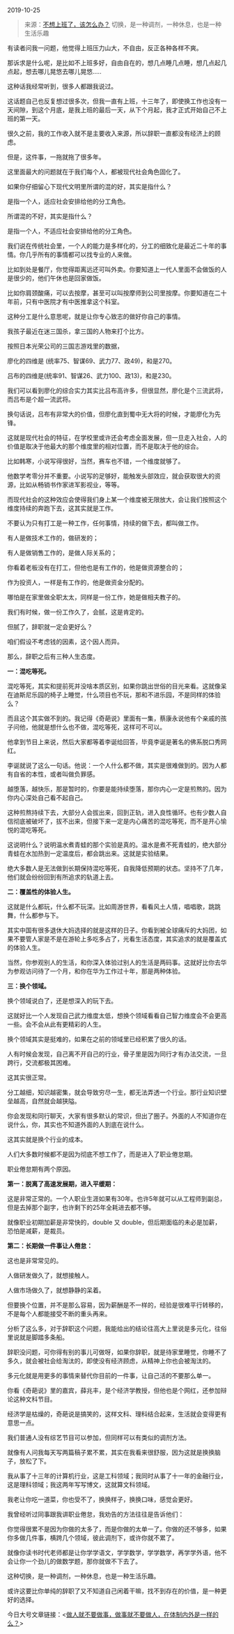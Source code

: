 2019-10-25

> 来源：[不想上班了，该怎么办？](http://mp.weixin.qq.com/s?__biz=MzU3NDc5Nzc0NQ==&mid=2247485700&idx=1&sn=f5fc573a1776e1ab7b13d7a18114ac9e&chksm=fd2dabdaca5a22cc19e75f2831a51069bb46010ef32d3232d1204a0caed4834e1625a5a8f16c&scene=27#wechat_redirect)
> 切换，是一种调剂，一种休息，也是一种生活乐趣

有读者问我一问题，他觉得上班压力山大，不自由，反正各种各样不爽。

  

那诉求是什么呢，是比如不上班多好，自由自在的，想几点睡几点睡，想几点起几点起，想去哪儿晃悠去哪儿晃悠.....

  

这种话我经常听到，很多人都跟我说过。

  

这话题自己也反复想过很多次，但我一直有上班，十三年了，即使换工作也没有一天间隙，到这个月底，是我上班的最后一天，从下个月起，我才正式开始自己不上班的第一天。

  

很久之前，我的工作收入就不是主要收入来源，所以辞职一直都没有经济上的顾虑。

  

但是，这件事，一拖就拖了很多年。

  

这里面最大的问题就在于我们每个人，都被现代社会角色固化了。

  

如果你仔细留心下现代文明里所谓的混的好，其实是指什么？

是指一个人，适应社会安排给他的分工角色。

  

所谓混的不好，其实是指什么？

是指一个人，不适应社会安排给他的分工角色。

  

我们说在传统社会里，一个人的能力是多样化的，分工的细致化是最近二十年的事情。你几乎所有的事情都可以找专业的人来做。

  

比如到处是餐厅，你觉得距离远还可叫外卖。你要知道上一代人里面不会做饭的人是很少的，他们午休也是回家做饭。

  

比如你肩颈酸痛，可以去按摩，甚至可以叫按摩师到公司里按摩。你要知道在二十年前，只有中医院才有中医推拿这个科室。

  

这种分工是什么意思呢，就是让你专心致志的做好你自己的事情。

  

我孩子最近在迷三国杀，拿三国的人物来打个比方。

  

按照日本光荣公司的三国志游戏里的数据，

廖化的四维是 (统率75、智谋69、武力77、政49)，和是270。

吕布的四维是(统率91、智谋26、武力100、政13)，和是230。

  

我们可以看到廖化的综合实力其实比吕布高许多，但很显然，廖化是个三流武将，而吕布是个超一流武将。

  

换句话说，吕布有非常大的价值，但廖化直到蜀中无大将的时候，才能廖化为先锋。

  

这就是现代社会的特征，在学校里或许还会考虑全面发展，但一旦走入社会，人的价值是取决于他最大的那个维度里的相对位置，而不是取决于他的综合。

  

比如韩寒，小说写得很好，当然，赛车也不错，一个维度就够了。

  

他数学考零分并不重要。小说写的足够好，能触发头部效应，就会获取很大的资源，比如从畅销书作家进军影视业，等等。

  

而现代社会的这种效应会使得我们身上某一个维度被无限放大，会让我们按照这个维度持续的奔跑下去，这其实就是工作。

  

不要认为只有打工是一种工作，任何事情，持续的做下去，都叫做工作。

  

有人是做技术工作的，做研发的；

有人是做销售工作的，是做人际关系的；

你看着老板没有在打工，但他也是有工作的，他是做资源整合的；

作为投资人，一样是有工作的，他是做资金分配的。

  

哪怕是在家里做全职太太，同样是一份工作，她是做相夫教子的。

  

我们有时候，做一份工作久了，会腻，这是肯定的。

  

但腻了，辞职就一定会更好么？

  

咱们假设不考虑钱的因素，这个因人而异。

  

那么，辞职之后有三种人生态度。

  

 **一：混吃等死。**

混吃等死，其实和提前死并没啥本质区别，如果你跳出世俗的目光来看。这就像呆在迪斯尼乐园的椅子上睡觉，什么项目也不玩，那和不进乐园，不是同样的体验么？

  

而且这个其实做不到的。我记得《奇葩说》里面有一集，蔡康永说他有个亲戚的孩子问他，他就是想什么也不做，混吃等死，这样可不可以。

  

他拿到节目上来说，然后大家都等着李诞给回答，毕竟李诞是著名的佛系脱口秀网红。

  

李诞就说了这么一句话。他说：一个人什么都不做，其实是很难做到的。因为人都有自省的本性，或者叫做负罪感。

  

越堕落，越快乐，那是暂时的，你要是能持续堕落，那你内心一定是煎熬的。因为你内心深处自己看不起自己。

  

这种煎熬持续下去，大部分人会拔出来，回到正轨，进入良性循环。也有少数人自信彻底被破坏了，拔不出来，但接下来一定是内心痛苦的混吃等死，而不是开心愉悦的混吃等死。

  

这说明什么？说明温水煮青蛙的那个实验是真的。温水是煮不死青蛙的，绝大部分青蛙在水加热到一定温度后，都会跳出来。这就是实验结果。

  

绝大多数人是无法做到长期保持混吃等死，自我降低预期的状态。坚持不了几年，他们就会纷纷回到有所追求的轨道上去。

  

 **二：覆盖性的体验人生。**

这就是什么都玩，什么都不玩深。比如周游世界，看看风土人情，唱唱歌，跳跳舞，什么都参与下。

  

其实中国有很多退休大妈选择的就是这样的日子。你看到被全球痛斥的大妈团，如果不要管人家是不是在游轮上多吃多占了，光看生活态度，其实追求的就是覆盖式的体验人生。

  

当然，你参观别人的生活，和你深入体验过别人的生活是两码事。这就好比你去华为参观访问待了一个月，和你在华为工作过十年，那是两种体验。

  

 **三：换个领域。**

换个领域说白了，还是想深入的玩下去。

  

这就好比一个人发现自己武力维度太低，想换个领域看看自己智力维度会不会更高一些。会不会从此有更精彩的人生。

  

换个领域其实是挺难的，如果在之前的领域里已经积累了很久的话。

  

人有时候会发现，自己离不开自己的行业，骨子里是因为同行才有办法交流，一旦跨行，交流都极其困难。

  

这其实很正常。

  

分工越细，知识越密集，就会导致穷尽一生，都无法弄透一个行业。那行业知识壁垒越高，自然就会越狭隘。

  

你会发现和同行聊天，大家有很多默认的常识，但出了圈子。外面的人不知道你在说什么，你，其实也不知道外面的人到底在说什么。

  

这其实就是换个行业的成本。

  

人们大多数时候都不是因为彻底不想工作了，而是进入了职业倦怠期。

  

职业倦怠期有两个原因。

  

 **第一：脱离了高速发展期，进入平缓期：**

这是非常正常的。一个人职业生涯如果有30年。也许5年就可以从工程师到副总，但是去掉那个副字，也许剩下的25年全耗进去都不够。

  

就像职业初期加薪是非常快的，double 又 double，但后期面临的未必是加薪，恐怕是减薪，是裁员。

  

 **第二：长期做一件事让人倦怠：**

这也是非常常见的。

  

人做研发做久了，就想接触人。

人做市场做久了，就想静静的呆着。

  

但要换个位置，并不是那么容易，因为薪酬是不一样的，经验是很难平行转移的，不是每个人都能接受不断的重头再来。

  

分析了这么多，对于辞职这个问题，我能给出的结论往高大上里说是多元化，往俗里说就是脚踏多条船。

  

辞职没问题，可你得有别的事儿可做呀，如果你辞职，就是待家里睡觉，你睡不了多久，就会被社会给淘汰的，即使没有经济顾虑，从精神上你也会被淘汰的。

  

多元化就是用更多的事情来替代你目前的一件事，让自己活的不要那么单一。

  

你看《奇葩说》里的嘉宾，薛兆丰，是个经济学教授，但他也是个网红，还参加辩论这种文科节目。  

  

经济学是枯燥的，奇葩说是搞笑的，这样文科、理科结合起来，生活就会变得更有意思一点。

  

我们普通人没有综艺节目可以参加，但同样可以有类似的调剂方法。

  

就像有人问我每天写两篇稿子累不累，其实在我看来很舒服，因为这就是换换脑子，放松了下。

  

我从事了十三年的计算机行业，这是工科领域；我同时从事了十一年的金融行业，这是理科领域；我这两年写写博文，这就算文科领域。

  

我老让你吃一道菜，你也受不了，换换样子，换换口味，感觉会更好。

  

我曾经听过同事跟我讲职业倦怠，我劝告的方法往往是告诉他们：  

  

你觉得很累不是因为你做的太多了，而是你做的太单一了。你做的还不够多，如果你多做几件事，横跨几个领域，彼此调剂下，或许你就不累了。

  

就像你读书时代老师都是让你学学语文，学学数学，学学数学，再学学外语，他不会让你一个劲儿的做数学题，那你就做不下去了。

  

这种切换，是一种调剂，一种休息，也是一种生活乐趣。

  

或许这要比你单纯的辞职了又不知道自己闲着干嘛，找不到存在的价值，是一种更好的选择。

  

今日大号文章链接：<[做人就不要做事，做事就不要做人，在体制内外是一样的么？](https://mp.weixin.qq.com/s?__biz=MzU0MjYwNDU2Mw==&mid=2247487481&idx=1&sn=9f934c29eea29393517988e79b50faea&chksm=fb196385cc6eea93bad8aaca71bc7f426f6410bb3cde2b40a0568d92b3726b3a9ec4dabdba87&token=2125225531&lang=zh_CN&scene=21#wechat_redirect)>

